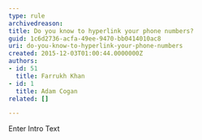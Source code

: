 ```yaml
---
type: rule
archivedreason: 
title: Do you know to hyperlink your phone numbers?
guid: 1c6d2736-acfa-49ee-9470-bb0414010ac8
uri: do-you-know-to-hyperlink-your-phone-numbers
created: 2015-12-03T01:00:44.0000000Z
authors:
- id: 51
  title: Farrukh Khan
- id: 1
  title: Adam Cogan
related: []

---
```



Enter Intro Text
<br><excerpt class='endintro'></excerpt><br>



